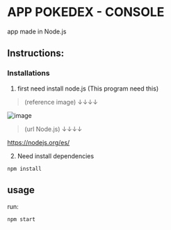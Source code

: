 # APP POKEDEX - CONSOLE

app made in Node.js

## Instructions:

### Installations

1. first need install node.js (This program need this)

>(reference image) ↓↓↓↓

![image](https://user-images.githubusercontent.com/65370155/194944005-6492bd41-dcfb-4e27-945b-066235a2d471.png)



>(url Node.js) ↓↓↓↓

https://nodejs.org/es/


2. Need install dependencies 

```node
npm install
```

## usage

run:
```node
npm start
```





